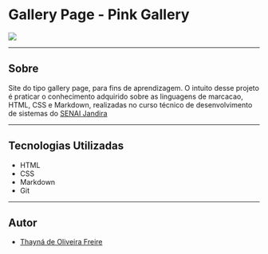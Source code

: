 # Gallery Page - Pink Gallery

![](./img/Captura%20de%20Tela%202024-09-04%20às%2015.54.31.png)

---

## Sobre
Site do tipo gallery page, para fins de aprendizagem.
O intuito desse projeto é praticar o conhecimento adquirido sobre as linguagens de marcacao, HTML, CSS e Markdown, realizadas no curso técnico de desenvolvimento de sistemas do [SENAI Jandira](https://sp.senai.br/unidade/jandira/)

---

## Tecnologias Utilizadas
- HTML
- CSS
- Markdown
- Git

---

## Autor
- [Thayná de Oliveira Freire](www.linkedin.com/in/thayná-freire-863696297)
